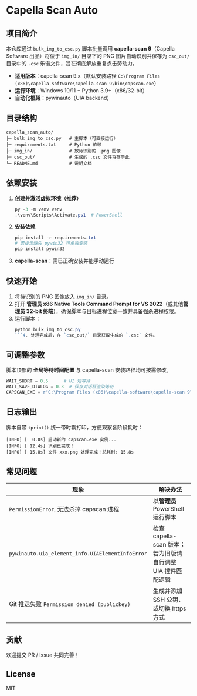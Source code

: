 # Capella Scan Auto

## 项目简介
本仓库通过 `bulk_img_to_csc.py` 脚本批量调用 **capella-scan 9**（Capella Software 出品）将位于 `img_in/` 目录下的 PNG 图片自动识别并保存为 `csc_out/` 目录中的 `.csc` 乐谱文件，旨在彻底解放重复点击劳动力。

* **适用版本**：capella-scan 9.x（默认安装路径 `C:\Program Files (x86)\capella-software\capella-scan 9\bin\capscan.exe`）
* **运行环境**：Windows 10/11 + Python 3.9+（x86/32-bit）
* **自动化框架**：pywinauto（UIA backend）

## 目录结构
```
capella_scan_auto/
├─ bulk_img_to_csc.py   # 主脚本（可直接运行）
├─ requirements.txt     # Python 依赖
├─ img_in/              # 放待识别的 .png 图像
├─ csc_out/             # 生成的 .csc 文件将存于此
└─ README.md            # 说明文档
```

## 依赖安装
1. **创建并激活虚拟环境（推荐）**
   ```powershell
   py -3 -m venv venv
   .\venv\Scripts\Activate.ps1  # PowerShell
   ```
2. **安装依赖**
   ```powershell
   pip install -r requirements.txt
   # 若提示缺失 pywin32 可单独安装
   pip install pywin32
   ```
3. **capella-scan**：需已正确安装并能手动运行

## 快速开始
1. 将待识别的 PNG 图像放入 `img_in/` 目录。
2. 打开 **管理员 x86 Native Tools Command Prompt for VS 2022**（或其他**管理员 32-bit 终端**），确保脚本与目标进程位宽一致并具备强杀进程权限。
3. 运行脚本：
   ```powershell
   python bulk_img_to_csc.py
   ```4. 处理完成后，在 `csc_out/` 目录获取生成的 `.csc` 文件。

## 可调整参数
脚本顶部的 **全局等待时间配置** 与 capella-scan 安装路径均可按需修改。
```python
WAIT_SHORT = 0.5      # UI 短等待
WAIT_SAVE_DIALOG = 0.3  # 保存对话框渲染等待
CAPSCAN_EXE = r"C:\Program Files (x86)\capella-software\capella-scan 9\bin\capscan.exe"
```

## 日志输出
脚本自带 `tprint()` 统一带时戳打印，方便观察各阶段耗时：
```
[INFO] [  0.0s] 启动新的 capscan.exe 实例...
[INFO] [ 12.4s] 识别已完成！
[INFO] [ 15.8s] 文件 xxx.png 处理完成！总耗时: 15.8s
```

## 常见问题
| 现象 | 解决办法 |
| --- | --- |
| `PermissionError`, 无法杀掉 capscan 进程 | 以**管理员** PowerShell 运行脚本 |
| `pywinauto.uia_element_info.UIAElementInfoError` | 检查 capella-scan 版本；若为旧版请自行调整 UIA 控件匹配逻辑 |
| Git 推送失败 `Permission denied (publickey)` | 生成并添加 SSH 公钥，或切换 https 方式 |

## 贡献
欢迎提交 PR / Issue 共同完善！

## License
MIT 
